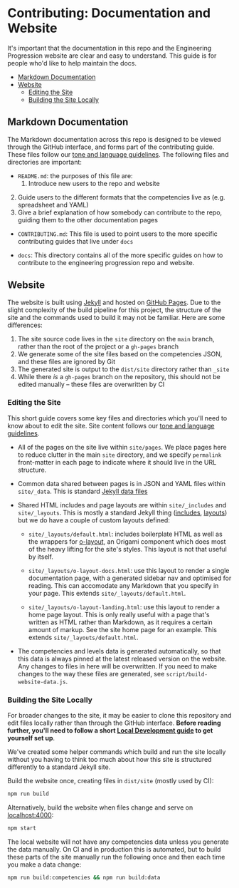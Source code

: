 
# Contributing: Documentation and Website

It's important that the documentation in this repo and the Engineering Progression website are clear and easy to understand. This guide is for people who'd like to help maintain the docs.

  - [Markdown Documentation](#markdown-documentation)
  - [Website](#website)
    - [Editing the Site](#editing-the-site)
    - [Building the Site Locally](#building-the-site-locally)


## Markdown Documentation

The Markdown documentation across this repo is designed to be viewed through the GitHub interface, and forms part of the contributing guide. These files follow our [tone and language guidelines](language.md). The following files and directories are important:

  - `README.md`: the purposes of this file are:
    1. Introduce new users to the repo and website
  2. Guide users to the different formats that the competencies live as (e.g. spreadsheet and YAML)
  3. Give a brief explanation of how somebody can contribute to the repo, guiding them to the other documentation pages

  - `CONTRIBUTING.md`: This file is used to point users to the more specific contributing guides that live under `docs`

  - `docs`: This directory contains all of the more specific guides on how to contribute to the engineering progression repo and website.


## Website

The website is built using [Jekyll](https://jekyllrb.com/) and hosted on [GitHub Pages](https://pages.github.com/). Due to the slight complexity of the build pipeline for this project, the structure of the site and the commands used to build it may not be familiar. Here are some differences:

  1. The site source code lives in the `site` directory on the `main` branch, rather than the root of the project or a `gh-pages` branch
  2. We generate some of the site files based on the competencies JSON, and these files are ignored by Git
  3. The generated site is output to the `dist/site` directory rather than `_site`
  4. While there _is_ a `gh-pages` branch on the repository, this should not be edited manually – these files are overwritten by CI

### Editing the Site

This short guide covers some key files and directories which you'll need to know about to edit the site. Site content follows our [tone and language guidelines](language.md).

  - All of the pages on the site live within `site/pages`. We place pages here to reduce clutter in the main `site` directory, and we specify `permalink` front-matter in each page to indicate where it should live in the URL structure.

  - Common data shared between pages is in JSON and YAML files within `site/_data`. This is standard [Jekyll data files](https://jekyllrb.com/docs/datafiles/)

  - Shared HTML includes and page layouts are within `site/_includes` and `site/_layouts`. This is mostly a standard Jekyll thing ([includes](https://jekyllrb.com/docs/includes/), [layouts](https://jekyllrb.com/docs/layouts/)) but we do have a couple of custom layouts defined:

    - `site/_layouts/default.html`: includes boilerplate HTML as well as the wrappers for [o-layout](https://registry.origami.ft.com/components/o-layout), an Origami component which does most of the heavy lifting for the site's styles. This layout is not that useful by itself.

	- `site/_layouts/o-layout-docs.html`: use this layout to render a single documentation page, with a generated sidebar nav and optimised for reading. This can accomodate any Markdown that you specify in your page. This extends `site/_layouts/default.html`.

	- `site/_layouts/o-layout-landing.html`: use this layout to render a home page layout. This is only really useful with a page that's written as HTML rather than Markdown, as it requires a certain amount of markup. See the site home page for an example. This extends `site/_layouts/default.html`.

  - The competencies and levels data is generated automatically, so that this data is always pinned at the latest released version on the website. Any changes to files in here will be overwritten. If you need to make changes to the way these files are generated, see `script/build-website-data.js`.

### Building the Site Locally

For broader changes to the site, it may be easier to clone this repository and edit files locally rather than through the GitHub interface. **Before reading further, you'll need to follow a short [Local Development guide](local-development.md) to get yourself set up**.

We've created some helper commands which build and run the site locally without you having to think too much about how this site is structured differently to a standard Jekyll site.

Build the website once, creating files in `dist/site` (mostly used by CI):

```sh
npm run build
```

Alternatively, build the website when files change and serve on [localhost:4000](http://localhost:4000/):

```sh
npm start
```

The local website will not have any competencies data unless you generate the data manually. On CI and in production this is automated, but to build these parts of the site manually run the following once and then each time you make a data change:

```sh
npm run build:competencies && npm run build:data
```
